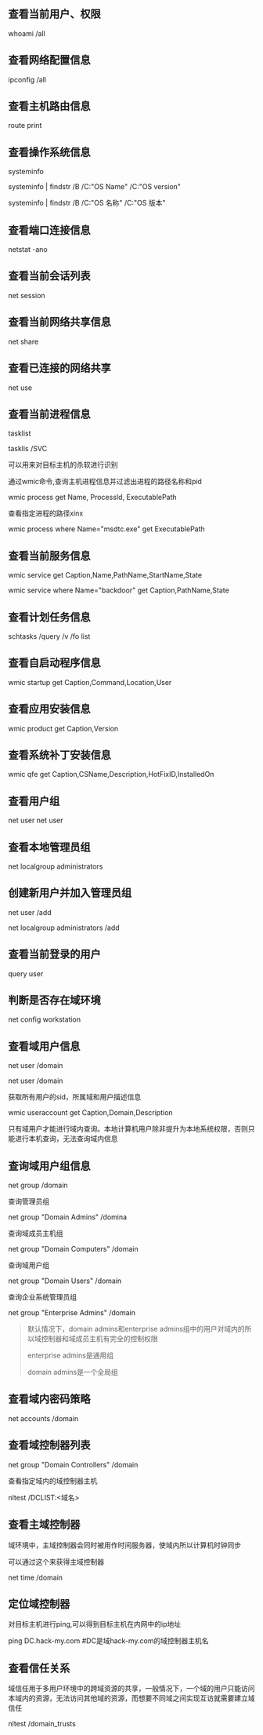 

## 查看当前用户、权限

whoami /all

## 查看网络配置信息

ipconfig /all

## 查看主机路由信息

route print

## 查看操作系统信息

systeminfo

systeminfo | findstr /B /C:"OS Name" /C:"OS version"

systeminfo | findstr /B /C:"OS 名称" /C:"OS 版本"

## 查看端口连接信息

netstat -ano

## 查看当前会话列表

net session

## 查看当前网络共享信息

net share

## 查看已连接的网络共享

net use

## 查看当前进程信息

tasklist 

tasklis /SVC

可以用来对目标主机的杀软进行识别

通过wmic命令,查询主机进程信息并过滤出进程的路径名称和pid

wmic process get Name, ProcessId, ExecutablePath

查看指定进程的路径xinx

wmic process where Name="msdtc.exe" get ExecutablePath

## 查看当前服务信息

wmic service get Caption,Name,PathName,StartName,State

wmic service where Name="backdoor" get Caption,PathName,State

## 查看计划任务信息

schtasks /query /v /fo list

## 查看自启动程序信息


wmic startup get Caption,Command,Location,User


## 查看应用安装信息


wmic product get Caption,Version


## 查看系统补丁安装信息


wmic qfe get Caption,CSName,Description,HotFixID,InstalledOn


## 查看用户组


net user
net user <username>


## 查看本地管理员组


net localgroup administrators


## 创建新用户并加入管理员组


net user <username> <password> /add



net localgroup administrators <username> /add


## 查看当前登录的用户


query user


## 判断是否存在域环境


net config workstation


## 查看域用户信息


net user /domain



net user <username> /domain


获取所有用户的sid，所属域和用户描述信息


wmic useraccount get Caption,Domain,Description


只有域用户才能进行域内查询。本地计算机用户除非提升为本地系统权限，否则只能进行本机查询，无法查询域内信息

## 查询域用户组信息

net group /domain

查询管理员组

net group "Domain Admins" /domina

查询域成员主机组

net group "Domain Computers" /domain

查询域用户组

net group "Domain Users" /domain

查询企业系统管理员组

net group "Enterprise Admins" /domain

> 默认情况下，domain admins和enterprise admins组中的用户对域内的所以域控制器和域成员主机有完全的控制权限
>
> enterprise admins是通用组
>
> domain admins是一个全局组

## 查看域内密码策略

net accounts /domain

## 查看域控制器列表

net group "Domain Controllers" /domain

查看指定域内的域控制器主机

nltest /DCLIST:<域名>

## 查看主域控制器

域环境中，主域控制器会同时被用作时间服务器，使域内所以计算机时钟同步

可以通过这个来获得主域控制器

net time /domain

## 定位域控制器

对目标主机进行ping,可以得到目标主机在内网中的ip地址

ping DC.hack-my.com #DC是域hack-my.com的域控制器主机名

## 查看信任关系

域信任用于多用户环境中的跨域资源的共享，一般情况下，一个域的用户只能访问本域内的资源，无法访问其他域的资源，而想要不同域之间实现互访就需要建立域信任

nltest /domain_trusts

